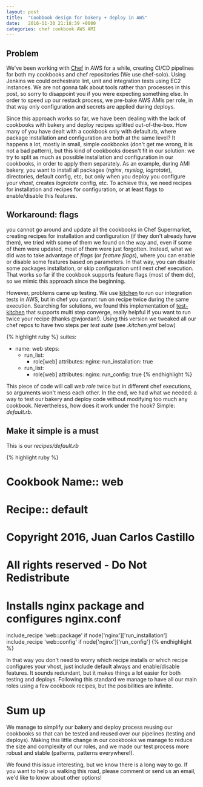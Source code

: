 ```yaml
---
layout: post
title:  "Coobbook design for bakery + deploy in AWS"
date:   2016-11-30 21:18:39 +0000
categories: chef cookbook AWS AMI
---
```


## Problem

We've been working with [Chef][chef] in AWS for a while, creating CI/CD
pipelines for both my cookbooks and chef repositories (We use chef-solo).
Using Jenkins we could orchestrate lint, unit and integration tests using
EC2 instances. We are not gonna talk about tools rather than processes in
this post, so sorry to disappoint you if you were expecting something else.
In order to speed up our restack process, we pre-bake AWS AMIs per role, in
that way only configuration and secrets are applied during deploys.

Since this approach works so far, we have been dealing with the lack of
cookbooks with bakery and deploy recipes splitted out-of-the-box. How
many of you have dealt with a cookbook only with default.rb, where
package installation and configuration are both at the same level? It
happens a lot, mostly in small, simple cookbooks (don't get me wrong, it
is not a bad pattern), but this kind of cookbooks doesn't fit in our
solution: we try to split as much as possible installation and
configuration in our cookbooks, in order to apply them separately. As an
example, during AMI bakery, you want to install all packages (_nginx_,
_rsyslog_, _logrotate_), directories, default config, etc, but only when
you deploy you configure your _vhost_, creates _logrotate_ config, etc.
To achieve this, we need recipes for installation and recipes for
configuration, or at least flags to enable/disable this features.

## Workaround: flags

you cannot go around and update all the cookbooks in Chef Supermarket,
creating recipes for installation and configuration (if they don't
already have them), we tried with some of them we found on the way and,
even if some of them were updated, most of them were just forgotten.
Instead, what we did was to take advantage of *flags* (or *feature
flags*), where you can enable or disable some features based on
parameters. In that way, you can disable some packages installation, or
skip configuration until next chef execution. That works so far if the
cookbook supports feature flags (most of them do), so we mimic this
approach since the beginning.

However, problems came up testing. We use [kitchen][kitchen] to run our
integration tests in AWS, but in chef you cannot run on recipe twice
during the same execution. Searching for solutions, we found this
implementation of [test-kitchen][test-kitchen] that supports multi step
converge, really helpful if you want to run twice your recipe (thanks
@wjordan!). Using this version we tweaked all our chef repos to have two
steps per _test suite_ (see *.kitchen.yml* below)

{% highlight ruby %}
suites:
  - name: web
    steps:
      - run_list:
        - role[web]
        attributes:
          nginx:
            run_installation: true
      - run_list:
        - role[web]
        attributes:
          nginx:
            run_config: true
{% endhighlight %}

This piece of code will call _web role_ twice but in different chef
executions, so arguments won't mess each other. In the end, we had what
we needed: a way to test our bakery and deploy code without modifying
too much any cookbook. Nevertheless, how does it work under the hook?
Simple: _default.rb_.

## Make it simple is a must

This is our _recipes/default.rb_

{% highlight ruby %}
# Cookbook Name:: web
# Recipe:: default
#
# Copyright 2016, Juan Carlos Castillo
#
# All rights reserved - Do Not Redistribute
#
# Installs nginx package and configures nginx.conf

include_recipe 'web::package' if node['nginx']['run_installation']
include_recipe 'web::config' if node['nginx']['run_config']
{% endhighlight %}

In that way you don't need to worry which recipe installs or which
recipe configures your vhost, just include default always and
enable/disable features. It sounds redundant, but it makes things a lot
easier for both testing and deploys. Following this standard we manage
to have all our main roles using a few cookbook recipes, but the
posibilities are infinite.

# Sum up

We manage to simplify our bakery and deploy process reusing our
cookbooks so that can be tested and reused over our pipelines (testing
and deploys). Making this little change in our cookbooks we manage to
reduce the size and complexity of our roles, and we made our test
process more robust and stable (patterns, patterns everywhere!).

We found this issue interesting, but we know there is a long way to go.
If you want to help us walking this road, please comment or send us an
email, we'd like to know about other options!

[chef]: https://www.chef.io
[kitchen]: https://kitchen.ci
[test-kitchen]: https://github.com/wjordan/test-kitchen/tree/multi-step-converge
